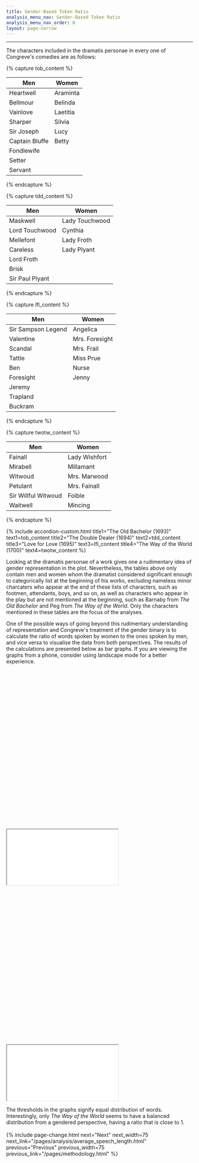 ```yaml
---
title: Gender-Based Token Ratio
analysis_menu_nav: Gender-Based Token Ratio
analysis_menu_nav_order: 0
layout: page-narrow
---
```


<hr/>
The characters included in the dramatis personae in every one of Congreve's comedies are as follows:

{% capture tob_content %}
<table class="table table-striped">
  <thead>
    <tr>
      <th>Men</th>
      <th>Women</th>
    </tr>
  </thead>
  <tbody>
    <tr>
      <td>Heartwell</td>
      <td>Araminta</td>
    </tr>
    <tr>
      <td>Bellmour</td>
      <td>Belinda</td>
    </tr>
    <tr>
      <td>Vainlove</td>
      <td>Laetitia</td>
    </tr>
    <tr>
      <td>Sharper</td>
      <td>Silvia</td>
    </tr>
    <tr>
      <td>Sir Joseph</td>
      <td>Lucy</td>
    </tr>
    <tr>
      <td>Captain Bluffe</td>
      <td>Betty</td>
    </tr>
    <tr>
      <td>Fondlewife</td>
      <td></td>
    </tr>
    <tr>
      <td>Setter</td>
      <td></td>
    </tr>
    <tr>
      <td>Servant</td>
      <td></td>
    </tr>
  </tbody>
</table>
{% endcapture %}

{% capture tdd_content %}
<table class="table table-striped">
  <thead>
    <tr>
      <th>Men</th>
      <th>Women</th>
    </tr>
  </thead>
  <tbody>
    <tr>
      <td>Maskwell</td>
      <td>Lady Touchwood</td>
    </tr>
    <tr>
      <td>Lord Touchwood</td>
      <td>Cynthia</td>
    </tr>
    <tr>
      <td>Mellefont</td>
      <td>Lady Froth</td>
    </tr>
    <tr>
      <td>Careless</td>
      <td>Lady Plyant</td>
    </tr>
    <tr>
      <td>Lord Froth</td>
      <td></td>
    </tr>
    <tr>
      <td>Brisk</td>
      <td></td>
    </tr>
    <tr>
      <td>Sir Paul Plyant</td>
      <td></td>
    </tr>
  </tbody>
</table>
{% endcapture %}

{% capture lfl_content %}
<table class="table table-striped">
  <thead>
    <tr>
      <th>Men</th>
      <th>Women</th>
    </tr>
  </thead>
  <tbody>
    <tr>
      <td>Sir Sampson Legend</td>
      <td>Angelica</td>
    </tr>
    <tr>
      <td>Valentine</td>
      <td>Mrs. Foresight</td>
    </tr>
    <tr>
      <td>Scandal</td>
      <td>Mrs. Frail</td>
    </tr>
    <tr>
      <td>Tattle</td>
      <td>Miss Prue</td>
    </tr>
    <tr>
      <td>Ben</td>
      <td>Nurse</td>
    </tr>
    <tr>
      <td>Foresight</td>
      <td>Jenny</td>
    </tr>
    <tr>
      <td>Jeremy</td>
      <td></td>
    </tr>
    <tr>
      <td>Trapland</td>
      <td></td>
    </tr>
    <tr>
      <td>Buckram</td>
      <td></td>
    </tr>
  </tbody>
</table>
{% endcapture %}

{% capture twotw_content %}
<table class="table table-striped">
  <thead>
    <tr>
      <th>Men</th>
      <th>Women</th>
    </tr>
  </thead>
  <tbody>
    <tr>
      <td>Fainall</td>
      <td>Lady Wishfort</td>
    </tr>
    <tr>
      <td>Mirabell</td>
      <td>Millamant</td>
    </tr>
    <tr>
      <td>Witwoud</td>
      <td>Mrs. Marwood</td>
    </tr>
    <tr>
      <td>Petulant</td>
      <td>Mrs. Fainall</td>
    </tr>
    <tr>
      <td>Sir Willful Witwoud</td>
      <td>Foible</td>
    </tr>
    <tr>
      <td>Waitwell</td>
      <td>Mincing</td>
    </tr>
  </tbody>
</table>
{% endcapture %}

{% include accordion-custom.html title1="The Old Bachelor (1693)" text1=tob_content title2="The Double Dealer (1694)" text2=tdd_content title3="Love for Love (1695)" text3=lfl_content title4="The Way of the World (1700)" text4=twotw_content %}

Looking at the dramatis personae of a work gives one a rudimentary idea of gender representation in the plot. Nevertheless, the tables above only contain men and women whom the dramatist considered significant enough to categorically list at the beginning of his works, excluding nameless minor charcaters who appear at the end of these lists of characters, such as footmen, attendants, boys, and so on, as well as characters who appear in the play but are not mentioned at the beginning, such as Barnaby from *The Old Bachelor* and Peg from *The Way of the World*. Only the characters mentioned in these tables are the focus of the analyses.

One of the possible ways of going beyond this rudimentary understanding of representation and Congreve's treatment of the gender binary is to calculate the ratio of words spoken by women to the ones spoken by men, and vice versa to visualise the data from both perspectives. The results of the calculations are presented below as bar graphs. If you are viewing the graphs from a phone, consider using landscape mode for a better experience.

<div class="container-responsive-iframe" style="padding-top: 85%">
    <iframe class="responsive-iframe" src="../../data-visualisation/ratio/women-to-men.html"></iframe> 
</div>

<div class="container-responsive-iframe" style="padding-top: 85%">
    <iframe class="responsive-iframe" src="../../data-visualisation/ratio/men-to-women.html"></iframe> 
</div>

The thresholds in the graphs signify equal distribution of words. Interestingly, only *The Way of the World* seems to have a balanced distribution from a gendered perspective, having a ratio that is close to 1.
<br/>
<br/>
{% include page-change.html next="Next" next_width=75 next_link="/pages/analysis/average_speech_length.html" previous="Previous" previous_width=75 previous_link="/pages/methodology.html" %}


